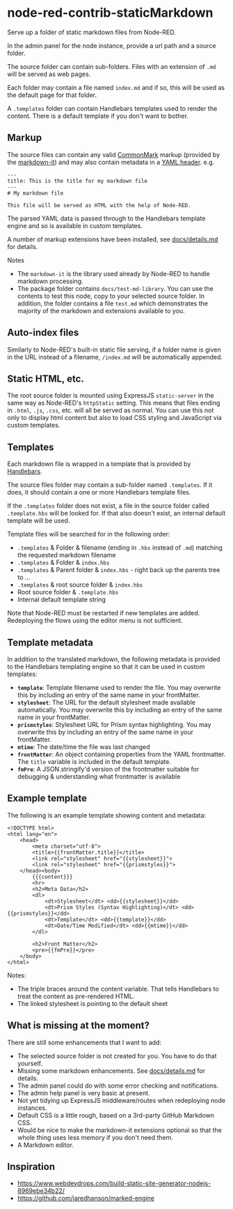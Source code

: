 # node-red-contrib-staticMarkdown

Serve up a folder of static markdown files from Node-RED.

In the admin panel for the node instance, provide a url path and a source folder.

The source folder can contain sub-folders. Files with an extension of `.md` will be served as web pages.

Each folder may contain a file named `index.md` and if so, this will be used as the default page for that folder.

A `.templates` folder can contain Handlebars templates used to render the content. There is a default template if you don't want to bother.

## Markup

The source files can contain any valid [CommonMark](https://commonmark.org/) markup (provided by the [markdown-it](https://github.com/markdown-it/markdown-it)) and may also contain metadata in a [YAML header](https://yaml.org/spec/1.2/spec.html#Preview). e.g.

```
---
title: This is the title for my markdown file
---
# My markdown file

This file will be served as HTML with the help of Node-RED.
```

The parsed YAML data is passed through to the Handlebars template engine and so is available in custom templates.

A number of markup extensions have been installed, see [docs/details.md](./docs/details.md) for details.

Notes

- The `markdown-it` is the library used already by Node-RED to handle markdown processing.
- The package folder contains `docs/test-md-library`. You can use the contents to test this node, copy to your selected source folder. In addition, the folder contains a file `test.md` which demonstrates the majority of the markdown and extensions available to you.

## Auto-index files

Similarly to Node-RED's built-in static file serving, if a folder name is given in the URL instead of a filename, `/index.md` will be automatically appended.

## Static HTML, etc.

The root source folder is mounted using ExpressJS `static-server` in the same way as Node-RED's `httpStatic` setting. This means that files ending in `.html`, `.js`, `.css`, etc. will all be served as normal. You can use this not only to display html content but also to load CSS styling and JavaScript via custom templates.

## Templates

Each markdown file is wrapped in a template that is provided by [Handlebars](https://github.com/wycats/handlebars.js).

The source files folder may contain a sub-folder named `.templates`. If it does, it should contain a one or more Handlebars template files.

If the `.templates` folder does not exist, a file in the source folder called `.template.hbs` will be looked for. If that also doesn't exist, an internal default template will be used.

Template files will be searched for in the following order:

- `.templates` & Folder & filename (ending in `.hbs` instead of `.md`) matching the requested markdown filename
- `.templates` & Folder & `index.hbs`
- `.templates` & Parent folder & `index.hbs` - right back up the parents tree to ...
- `.templates` & root source folder & `index.hbs`
- Root source folder & `.template.hbs`
- Internal default template string

Note that Node-RED must be restarted if new templates are added. Redeploying the flows using the editor menu is not sufficient.

## Template metadata

In addition to the translated markdown, the following metadata is provided to the Handlebars templating engine so that it can be used in custom templates:

- **`template`**: Template filename used to render the file. You may overwrite this by including an entry of the same name in your frontMatter.
- **`stylesheet`**: The URL for the default stylesheet made available automatically. You may overwrite this by including an entry of the same name in your frontMatter.
- **`prismstyles`**: Stylesheet URL for Prism syntax highlighting. You may overwrite this by including an entry of the same name in your frontMatter.
- **`mtime`**: The date/time the file was last changed
- **`frontMatter`**: An object containing properties from the YAML frontmatter. The `title` variable is included in the default template.
- **`fmPre`**: A JSON.stringify'd version of the frontmatter suitable for debugging & understanding what frontmatter is available

## Example template

The following is an example template showing content and metadata:

```
<!DOCTYPE html>
<html lang="en">
    <head>
        <meta charset="utf-8">
        <title>{{frontMatter.title}}</title>
        <link rel="stylesheet" href="{{stylesheet}}">
        <link rel="stylesheet" href="{{prismstyles}}">
    </head><body>
        {{{content}}}
        <hr>
        <h2>Meta Data</h2>
        <dl>
            <dt>Stylesheet</dt> <dd>{{stylesheet}}</dd>
            <dt>Prism Styles (Syntax Highlighting)</dt> <dd>{{prismstyles}}</dd>
            <dt>Template</dt> <dd>{{template}}</dd>
            <dt>Date/Time Modified</dt> <dd>{{mtime}}</dd>
        </dl>

        <h2>Front Matter</h2>
        <pre>{{fmPre}}</pre>
    </body>
</html>
```

Notes:
- The triple braces around the content variable. That tells Handlebars to treat the content as pre-rendered HTML.
- The linked stylesheet is pointing to the default sheet

## What is missing at the moment?

There are still some enhancements that I want to add:

- The selected source folder is not created for you. You have to do that yourself.
- Missing some markdown enhancements. See [docs/details.md](docs/details.md) for details.
- The admin panel could do with some error checking and notifications.
- The admin help panel is very basic at present.
- Not yet tidying up ExpressJS middleware/routes when redeploying node instances.
- Default CSS is a little rough, based on a 3rd-party GitHub Markdown CSS.
- Would be nice to make the markdown-it extensions optional so that the whole thing uses less memory if you don't need them.
- A Markdown editor.

## Inspiration

* https://www.webdevdrops.com/build-static-site-generator-nodejs-8969ebe34b22/
* https://github.com/jaredhanson/marked-engine
